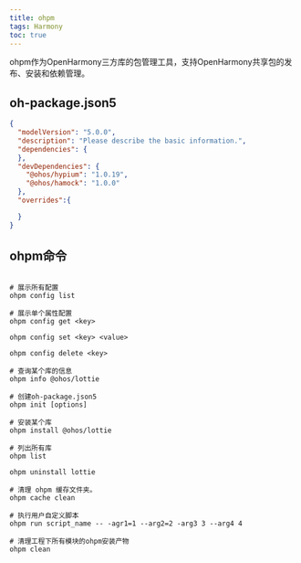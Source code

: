 ```yaml
---
title: ohpm
tags: Harmony 
toc: true
---
```



ohpm作为OpenHarmony三方库的包管理工具，支持OpenHarmony共享包的发布、安装和依赖管理。



## oh-package.json5


```json
{
  "modelVersion": "5.0.0",
  "description": "Please describe the basic information.",
  "dependencies": {
  },
  "devDependencies": {
    "@ohos/hypium": "1.0.19",
    "@ohos/hamock": "1.0.0"
  },
  "overrides":{

  }
}


```



## ohpm命令


```shell

# 展示所有配置
ohpm config list

# 展示单个属性配置
ohpm config get <key>

ohpm config set <key> <value>

ohpm config delete <key>

# 查询某个库的信息
ohpm info @ohos/lottie

# 创建oh-package.json5
ohpm init [options]

# 安装某个库
ohpm install @ohos/lottie

# 列出所有库
ohpm list

ohpm uninstall lottie

# 清理 ohpm 缓存文件夹。
ohpm cache clean

# 执行用户自定义脚本
ohpm run script_name -- -agr1=1 --arg2=2 -arg3 3 --arg4 4

# 清理工程下所有模块的ohpm安装产物
ohpm clean 

```

